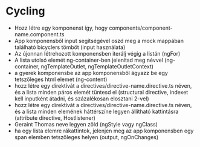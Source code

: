 # Cycling

- Hozz létre egy komponenst így, hogy components/component-name.component.ts
- App komponensből input segítségével oszd meg a mock mappában található bicyclers tömböt  (input használata)
- Az újonnan létrehozott komponensben iterálj végig a listán (ngFor)
- A lista utolsó elemét ng-container-ben jelenítsd meg névvel (ng-container, ngTemplateOutlet, ngTemplateOutletContext)
- a gyerek komponensbe az app komponensből ágyazz be egy tetszőleges html elemet (ng-content)
- hozz létre egy direktívát a directives/directive-name.directive.ts néven, és a lista minden páros elemét tüntesd el (structural directive, indexet kell inputként átadni, és százalékosan elosztani 2-vel)
- hozz létre egy direktívát a directives/directive-name.directive.ts néven, és a lista minden elemének háttérszíne legyen állítható kattintásra (attribute directive, Hostlistener)
- Geraint Thomas neve legyen zöld (ngStyle vagy ngClass)
- ha egy lista elemre rákattintok, jelenjen meg az app komponensben egy span elemben tetszőleges helyen (output, ngOnChanges)


